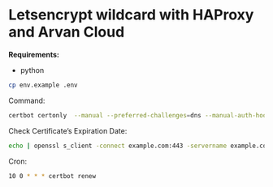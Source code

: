# Letsencrypt wildcard with HAProxy and Arvan Cloud
**Requirements:**
- python

```bash
cp env.example .env
```
Command:
```bash
certbot certonly  --manual --preferred-challenges=dns --manual-auth-hook ./authenticator.sh --manual-cleanup-hook ./cleanup.sh  --deploy-hook ./deploy.sh  -d *.example.com -d example.com
```

Check  Certificate’s Expiration Date:
```bash
echo | openssl s_client -connect example.com:443 -servername example.com 2>/dev/null | openssl x509 -noout -dates
```

Cron:
```bash
10 0 * * * certbot renew
```